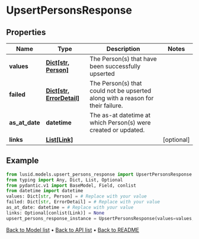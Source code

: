 # UpsertPersonsResponse

## Properties
Name | Type | Description | Notes
------------ | ------------- | ------------- | -------------
**values** | [**Dict[str, Person]**](Person.md) | The Person(s) that have been successfully upserted | 
**failed** | [**Dict[str, ErrorDetail]**](ErrorDetail.md) | The Person(s) that could not be upserted along with a reason for their failure. | 
**as_at_date** | **datetime** | The as-at datetime at which Person(s) were created or updated. | 
**links** | [**List[Link]**](Link.md) |  | [optional] 
## Example

```python
from lusid.models.upsert_persons_response import UpsertPersonsResponse
from typing import Any, Dict, List, Optional
from pydantic.v1 import BaseModel, Field, conlist
from datetime import datetime
values: Dict[str, Person] = # Replace with your value
failed: Dict[str, ErrorDetail] = # Replace with your value
as_at_date: datetime = # Replace with your value
links: Optional[conlist(Link)] = None
upsert_persons_response_instance = UpsertPersonsResponse(values=values, failed=failed, as_at_date=as_at_date, links=links)

```

[Back to Model list](../README.md#documentation-for-models) &#8226; [Back to API list](../README.md#documentation-for-api-endpoints) &#8226; [Back to README](../README.md)

